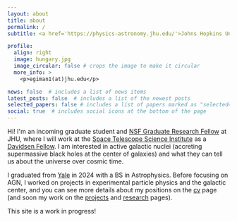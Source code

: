 ```yaml
---
layout: about
title: about
permalink: /
subtitle: <a href='https://physics-astronomy.jhu.edu/'>Johns Hopkins University</a>, Incoming PhD Student in Astronomy and Astrophysics

profile:
  align: right
  image: hungary.jpg
  image_circular: false # crops the image to make it circular
  more_info: >
    <p>egiman1(at)jhu.edu</p>

news: false  # includes a list of news items
latest_posts: false  # includes a list of the newest posts
selected_papers: false # includes a list of papers marked as "selected={true}"
social: true  # includes social icons at the bottom of the page
---
```


Hi! I'm an incoming graduate student and <a href='https://www.nsfgrfp.org/'>NSF Graduate Research Fellow</a> at JHU, where I will work at the <a href='https://www.stsci.edu/'>Space Telescope Science Institute</a> as a <a href='https://www.stsci.edu/stsci-research/fellowships/davidsen-fellowship'>Davidsen Fellow</a>. I am interested in active galactic nuclei (accreting supermassive black holes at the center of galaxies) and what they can tell us about the universe over cosmic time.

I graduated from <a href='https://astronomy.yale.edu/'>Yale</a> in 2024 with a BS in Astrophysics. Before focusing on AGN, I worked on projects in experimental particle physics and the galactic center, and you can see more details about my positions on the [cv](/cv/) page (and soon my work on the [projects](/projects/) and [research](/research/) pages).

This site is a work in progress! 